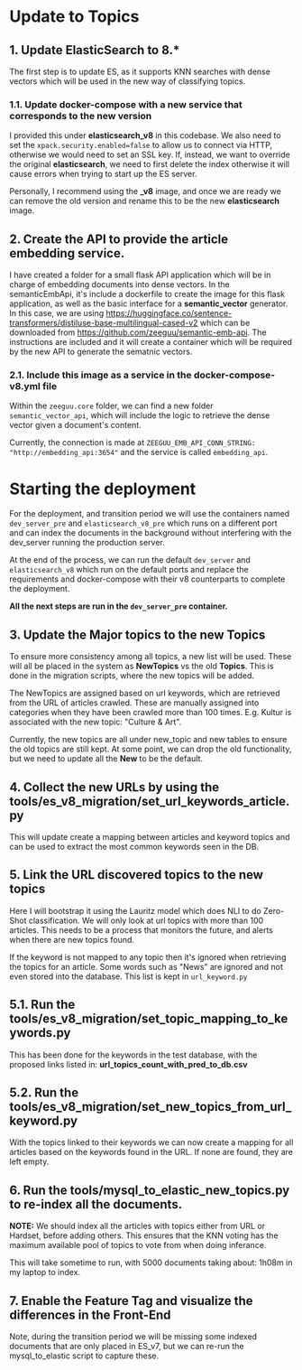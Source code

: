 # Update to Topics

## 1. Update ElasticSearch to 8.\*

The first step is to update ES, as it supports KNN searches with dense vectors which will be used in the new way of classifying topics.

### 1.1. Update docker-compose with a new service that corresponds to the new version

I provided this under **elasticsearch_v8** in this codebase. We also need to set the `xpack.security.enabled=false` to allow us to connect via HTTP, otherwise we would need to set an SSL key. If, instead, we want to override the original **elasticsearch**, we need to first delete the index otherwise it will cause errors when trying to start up the ES server.

Personally, I recommend using the **\_v8** image, and once we are ready we can remove the old version and rename this to be the new **elasticsearch** image.

## 2. Create the API to provide the article embedding service.

I have created a folder for a small flask API application which will be in charge of embedding documents into dense vectors.
In the semanticEmbApi, it's include a dockerfile to create the image for this flask application, as well as the basic interface for a **semantic_vector** generator. In this case, we are using https://huggingface.co/sentence-transformers/distiluse-base-multilingual-cased-v2 which can be downloaded from https://github.com/zeeguu/semantic-emb-api. The instructions are included and it will create a container which will be required by the new API to generate the sematnic vectors.

### 2.1. Include this image as a service in the docker-compose-v8.yml file

Within the `zeeguu.core` folder, we can find a new folder `semantic_vector_api`, which will include the logic to retrieve the dense vector given a document's content.

Currently, the connection is made at `ZEEGUU_EMB_API_CONN_STRING: "http://embedding_api:3654"` and the service is called `embedding_api`.

# Starting the deployment

For the deployment, and transition period we will use the containers named `dev_server_pre` and `elasticsearch_v8_pre` which runs on a different port and can index the documents in the background without interfering with the dev_server running the production server.

At the end of the process, we can run the default `dev_server` and `elasticsearch_v8` which run on the default ports and replace the requirements and docker-compose with their v8 counterparts to complete the deployment.

**All the next steps are run in the `dev_server_pre` container.**

## 3. Update the Major topics to the new Topics

To ensure more consistency among all topics, a new list will be used. These will all be placed in the system as **NewTopics** vs the old **Topics**. This is done in the migration scripts, where the new topics will be added.

The NewTopics are assigned based on url keywords, which are retrieved from the URL of articles crawled. These are manually assigned into categories when they have been crawled more than 100 times. E.g. Kultur is associated with the new topic: "Culture & Art".

Currently, the new topics are all under new_topic and new tables to ensure the old topics are still kept. At some point, we can drop the old functionality, but we need to update all the **New** to be the default.

## 4. Collect the new URLs by using the **tools/es_v8_migration/set_url_keywords_article.py**

This will update create a mapping between articles and keyword topics and can be used to extract the most common keywords seen in the DB.

## 5. Link the URL discovered topics to the new topics

Here I will bootstrap it using the Lauritz model which does NLI to do Zero-Shot classification. We will only look at url topics with more than 100 articles. This needs to be a process that monitors the future, and alerts when there are new topics found.

If the keyword is not mapped to any topic then it's ignored when retrieving the topics for an article. Some words such as "News" are ignored and not even stored into the database. This list is kept in `url_keyword.py`

## 5.1. Run the **tools/es_v8_migration/set_topic_mapping_to_keywords.py**

This has been done for the keywords in the test database, with the proposed links listed in: **url_topics_count_with_pred_to_db.csv**

## 5.2. Run the **tools/es_v8_migration/set_new_topics_from_url_keyword.py**

With the topics linked to their keywords we can now create a mapping for all articles based on the keywords found in the URL. If none are found, they are left empty.

## 6. Run the tools/mysql_to_elastic_new_topics.py to re-index all the documents.

**NOTE:** We should index all the articles with topics either from URL or Hardset, before adding others. This ensures that the KNN voting has the maximum available pool of topics to vote from when doing inferance.

This will take sometime to run, with 5000 documents taking about: 1h08m in my laptop to index.

## 7. Enable the Feature Tag and visualize the differences in the Front-End

Note, during the transition period we will be missing some indexed documents that are only placed in ES_v7, but we can re-run the mysql_to_elastic script to capture these.
